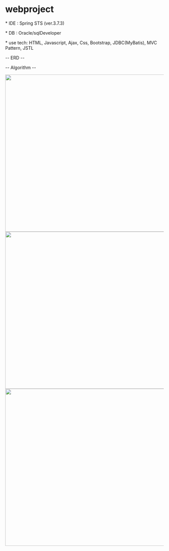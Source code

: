 # webproject

<p -- basic spec -- </p>
<p>* IDE : Spring STS (ver.3.7.3)</p>
<p>* DB : Oracle/sqlDeveloper </p>
<p>* use tech: HTML, Javascript, Ajax, Css, Bootstrap, JDBC(MyBatis), MVC Pattern, JSTL</p>

<p> -- ERD -- </p>

<p> -- Algorithm -- </p>
<img src="https://raw.githubusercontent.com/seochangwook/webproject/master/algorithm_1.PNG" width="900" height="500">
<img src="https://raw.githubusercontent.com/seochangwook/webproject/master/algorithm_2.PNG" width="900" height="500">
<img src="https://raw.githubusercontent.com/seochangwook/webproject/master/algorithm_3.PNG" width="900" height="500">
